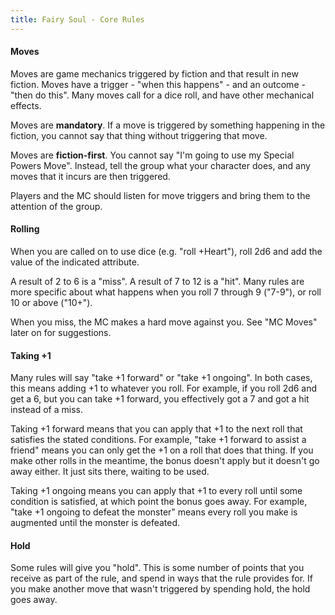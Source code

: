 ```yaml
---
title: Fairy Soul - Core Rules
---
```


#### Moves
Moves are game mechanics triggered by fiction and that result in new fiction. Moves have a trigger - "when this happens" - and an outcome - "then do this". Many moves call for a dice roll, and have other mechanical effects.

Moves are **mandatory**. If a move is triggered by something happening in the fiction, you cannot say that thing without triggering that move.

Moves are **fiction-first**. You cannot say "I'm going to use my Special Powers Move". Instead, tell the group what your character does, and any moves that it incurs are then triggered.

Players and the MC should listen for move triggers and bring them to the attention of the group.

#### Rolling

When you are called on to use dice (e.g. "roll +Heart"), roll 2d6 and add the value of the indicated attribute.

A result of 2 to 6 is a "miss". A result of 7 to 12 is a "hit". Many rules are more specific about what happens when you roll 7 through 9 ("7-9"), or roll 10 or above ("10+").

When you miss, the MC makes a hard move against you. See "MC Moves" later on for suggestions.

#### Taking +1

Many rules will say "take +1 forward" or "take +1 ongoing". In both cases, this means adding +1 to whatever you roll. For example, if you roll 2d6 and get a 6, but you can take +1 forward, you effectively got a 7 and got a hit instead of a miss.

Taking +1 forward means that you can apply that +1 to the next roll that satisfies the stated conditions. For example, "take +1 forward to assist a friend" means you can only get the +1 on a roll that does that thing. If you make other rolls in the meantime, the bonus doesn't apply but it doesn't go away either. It just sits there, waiting to be used.

Taking +1 ongoing means you can apply that +1 to every roll until some condition is satisfied, at which point the bonus goes away. For example, "take +1 ongoing to defeat the monster" means every roll you make is augmented until the monster is defeated.

#### Hold

Some rules will give you "hold". This is some number of points that you receive as part of the rule, and spend in ways that the rule provides for. If you make another move that wasn't triggered by spending hold, the hold goes away.
